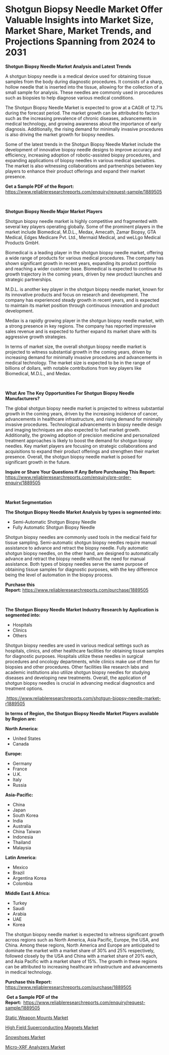 <p><h1>Shotgun Biopsy Needle Market Offer Valuable Insights into Market Size, Market Share, Market Trends, and Projections Spanning from 2024 to 2031</h1></p><p><strong>Shotgun Biopsy Needle Market Analysis and Latest Trends</strong></p>
<p><p>A shotgun biopsy needle is a medical device used for obtaining tissue samples from the body during diagnostic procedures. It consists of a sharp, hollow needle that is inserted into the tissue, allowing for the collection of a small sample for analysis. These needles are commonly used in procedures such as biopsies to help diagnose various medical conditions.</p><p>The Shotgun Biopsy Needle Market is expected to grow at a CAGR of 12.7% during the forecast period. The market growth can be attributed to factors such as the increasing prevalence of chronic diseases, advancements in medical technology, and growing awareness about the importance of early diagnosis. Additionally, the rising demand for minimally invasive procedures is also driving the market growth for biopsy needles.</p><p>Some of the latest trends in the Shotgun Biopsy Needle Market include the development of innovative biopsy needle designs to improve accuracy and efficiency, increasing adoption of robotic-assisted biopsy procedures, and expanding applications of biopsy needles in various medical specialties. The market is also witnessing collaborations and partnerships between key players to enhance their product offerings and expand their market presence.</p></p>
<p><strong>Get a Sample PDF of the Report:&nbsp;</strong> <a href="https://www.reliableresearchreports.com/enquiry/request-sample/1889505">https://www.reliableresearchreports.com/enquiry/request-sample/1889505</a></p>
<p>&nbsp;</p>
<p><strong>Shotgun Biopsy Needle Major Market Players</strong></p>
<p><p>Shotgun biopsy needle market is highly competitive and fragmented with several key players operating globally. Some of the prominent players in the market include Biomedical, M.D.L., Medax, Amecath, Zamar Biopsy, GTA Medical, Edges Medicare Pvt. Ltd., Mermaid Medical, and weLLgo Medical Products GmbH.</p><p>Biomedical is a leading player in the shotgun biopsy needle market, offering a wide range of products for various medical procedures. The company has shown significant growth in recent years, expanding its product portfolio and reaching a wider customer base. Biomedical is expected to continue its growth trajectory in the coming years, driven by new product launches and strategic partnerships.</p><p>M.D.L. is another key player in the shotgun biopsy needle market, known for its innovative products and focus on research and development. The company has experienced steady growth in recent years, and is expected to maintain its market position through continuous innovation and product development.</p><p>Medax is a rapidly growing player in the shotgun biopsy needle market, with a strong presence in key regions. The company has reported impressive sales revenue and is expected to further expand its market share with its aggressive growth strategies.</p><p>In terms of market size, the overall shotgun biopsy needle market is projected to witness substantial growth in the coming years, driven by increasing demand for minimally invasive procedures and advancements in medical technology. The market size is expected to be in the range of billions of dollars, with notable contributions from key players like Biomedical, M.D.L., and Medax.</p></p>
<p>&nbsp;</p>
<p><strong>What Are The Key Opportunities For Shotgun Biopsy Needle Manufacturers?</strong></p>
<p><p>The global shotgun biopsy needle market is projected to witness substantial growth in the coming years, driven by the increasing incidence of cancer, advancements in healthcare infrastructure, and rising demand for minimally invasive procedures. Technological advancements in biopsy needle design and imaging techniques are also expected to fuel market growth. Additionally, the growing adoption of precision medicine and personalized treatment approaches is likely to boost the demand for shotgun biopsy needles. Key market players are focusing on strategic collaborations and acquisitions to expand their product offerings and strengthen their market presence. Overall, the shotgun biopsy needle market is poised for significant growth in the future.</p></p>
<p><strong>Inquire or Share Your Questions If Any Before Purchasing This Report:</strong> <a href="https://www.reliableresearchreports.com/enquiry/pre-order-enquiry/1889505">https://www.reliableresearchreports.com/enquiry/pre-order-enquiry/1889505</a></p>
<p>&nbsp;</p>
<p><strong>Market Segmentation</strong></p>
<p><strong>The Shotgun Biopsy Needle Market Analysis by types is segmented into:</strong></p>
<p><ul><li>Semi-Automatic Shotgun Biopsy Needle</li><li>Fully Automatic Shotgun Biopsy Needle</li></ul></p>
<p><p>Shotgun biopsy needles are commonly used tools in the medical field for tissue sampling. Semi-automatic shotgun biopsy needles require manual assistance to advance and retract the biopsy needle. Fully automatic shotgun biopsy needles, on the other hand, are designed to automatically advance and retract the biopsy needle without the need for manual assistance. Both types of biopsy needles serve the same purpose of obtaining tissue samples for diagnostic purposes, with the key difference being the level of automation in the biopsy process.</p></p>
<p><strong>Purchase this Report:&nbsp;</strong><a href="https://www.reliableresearchreports.com/purchase/1889505">https://www.reliableresearchreports.com/purchase/1889505</a></p>
<p>&nbsp;</p>
<p><strong>The Shotgun Biopsy Needle Market Industry Research by Application is segmented into:</strong></p>
<p><ul><li>Hospitals</li><li>Clinics</li><li>Others</li></ul></p>
<p><p>Shotgun biopsy needles are used in various medical settings such as hospitals, clinics, and other healthcare facilities for obtaining tissue samples for diagnostic purposes. Hospitals utilize these needles in surgical procedures and oncology departments, while clinics make use of them for biopsies and other procedures. Other facilities like research labs and academic institutions also utilize shotgun biopsy needles for studying diseases and developing new treatments. Overall, the application of shotgun biopsy needles is crucial in advancing medical diagnostics and treatment options.</p></p>
<p><a href="https://www.reliableresearchreports.com/shotgun-biopsy-needle-market-r1889505">&nbsp;https://www.reliableresearchreports.com/shotgun-biopsy-needle-market-r1889505</a></p>
<p><strong>In terms of Region, the Shotgun Biopsy Needle Market Players available by Region are:</strong></p>
<p>
    <p> <strong> North America: </strong>
        <ul>
            <li>United States</li>
            <li>Canada</li>
        </ul>
        </p> 
    <p> <strong> Europe: </strong>
        <ul>
            <li>Germany</li>
            <li>France</li>
            <li>U.K.</li>
            <li>Italy</li>
            <li>Russia</li>
        </ul>
        </p> 
    <p> <strong> Asia-Pacific: </strong>
        <ul>
            <li>China</li>
            <li>Japan</li>
            <li>South Korea</li>
            <li>India</li>
            <li>Australia</li>
            <li>China Taiwan</li>
            <li>Indonesia</li>
            <li>Thailand</li>
            <li>Malaysia</li>
        </ul>
        </p> 
    <p> <strong> Latin America: </strong>
        <ul>
            <li>Mexico</li>
            <li>Brazil</li>
            <li>Argentina Korea</li>
            <li>Colombia</li>
        </ul>
        </p> 
    <p> <strong> Middle East & Africa: </strong>
        <ul>
            <li>Turkey</li>
            <li>Saudi</li>
            <li>Arabia</li>
            <li>UAE</li>
            <li>Korea</li>
        </ul>
    </p>
    </p>
<p><p>The shotgun biopsy needle market is expected to witness significant growth across regions such as North America, Asia Pacific, Europe, the USA, and China. Among these regions, North America and Europe are anticipated to dominate the market with a market share of 30% and 25% respectively, followed closely by the USA and China with a market share of 20% each, and Asia Pacific with a market share of 15%. The growth in these regions can be attributed to increasing healthcare infrastructure and advancements in medical technology.</p></p>
<p><strong>Purchase this Report: </strong><a href="https://www.reliableresearchreports.com/purchase/1889505">https://www.reliableresearchreports.com/purchase/1889505</a></p>
<p>&nbsp;<strong>Get a Sample PDF of the Report:&nbsp;&nbsp;</strong><a href="https://www.reliableresearchreports.com/enquiry/request-sample/1889505">https://www.reliableresearchreports.com/enquiry/request-sample/1889505</a></p>
<p><strong></strong></p>
<p><p><a href="https://medium.com/@jeniw10236654655/global-static-weapon-mounts-market-exploring-market-share-market-trends-and-future-growth-95d0186b0f7f">Static Weapon Mounts Market</a></p><p><a href="https://github.com/goldilocks06/Market-Research-Report-List-1/blob/main/high-field-superconducting-magnets-market.md">High Field Superconducting Magnets Market</a></p><p><a href="https://medium.com/@kathleenjacksond65/snowshoes-market-size-is-growing-at-cagr-of-14-6-18b4b6b87458">Snowshoes Market</a></p><p><a href="https://github.com/thomasBaker655/Market-Research-Report-List-1/blob/main/micro-xrf-analyzers-market.md">Micro-XRF Analyzers Market</a></p></p>